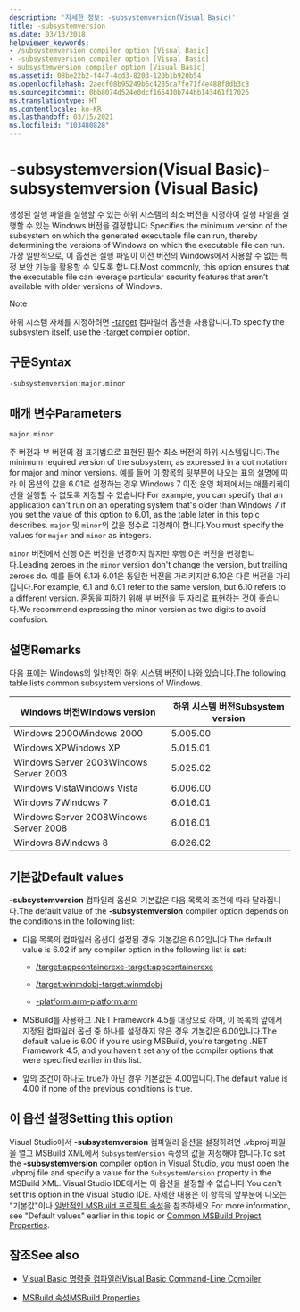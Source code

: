 ```yaml
---
description: '자세한 정보: -subsystemversion(Visual Basic)'
title: -subsystemversion
ms.date: 03/13/2018
helpviewer_keywords:
- /subsystemversion compiler option [Visual Basic]
- -subsystemversion compiler option [Visual Basic]
- subsystemversion compiler option [Visual Basic]
ms.assetid: 08be22b2-f447-4cd3-8203-120b1b920b54
ms.openlocfilehash: 2aecf08b95249b6c4285ca7fe71f4e488f8db3c8
ms.sourcegitcommit: 0bb8074d524e0dcf165430b744bb143461f17026
ms.translationtype: HT
ms.contentlocale: ko-KR
ms.lasthandoff: 03/15/2021
ms.locfileid: "103480828"
---
```

# <a name="-subsystemversion-visual-basic"></a><span data-ttu-id="db052-103">-subsystemversion(Visual Basic)</span><span class="sxs-lookup"><span data-stu-id="db052-103">-subsystemversion (Visual Basic)</span></span>

<span data-ttu-id="db052-104">생성된 실행 파일을 실행할 수 있는 하위 시스템의 최소 버전을 지정하여 실행 파일을 실행할 수 있는 Windows 버전을 결정합니다.</span><span class="sxs-lookup"><span data-stu-id="db052-104">Specifies the minimum version of the subsystem on which the generated executable file can run, thereby determining the versions of Windows on which the executable file can run.</span></span> <span data-ttu-id="db052-105">가장 일반적으로, 이 옵션은 실행 파일이 이전 버전의 Windows에서 사용할 수 없는 특정 보안 기능을 활용할 수 있도록 합니다.</span><span class="sxs-lookup"><span data-stu-id="db052-105">Most commonly, this option ensures that the executable file can leverage particular security features that aren’t available with older versions of Windows.</span></span>

> [!NOTE]
> <span data-ttu-id="db052-106">하위 시스템 자체를 지정하려면 [-target](target.md) 컴파일러 옵션을 사용합니다.</span><span class="sxs-lookup"><span data-stu-id="db052-106">To specify the subsystem itself, use the [-target](target.md) compiler option.</span></span>

## <a name="syntax"></a><span data-ttu-id="db052-107">구문</span><span class="sxs-lookup"><span data-stu-id="db052-107">Syntax</span></span>

```vb
-subsystemversion:major.minor
```

## <a name="parameters"></a><span data-ttu-id="db052-108">매개 변수</span><span class="sxs-lookup"><span data-stu-id="db052-108">Parameters</span></span>

`major.minor`

<span data-ttu-id="db052-109">주 버전과 부 버전의 점 표기법으로 표현된 필수 최소 버전의 하위 시스템입니다.</span><span class="sxs-lookup"><span data-stu-id="db052-109">The minimum required version of the subsystem, as expressed in a dot notation for major and minor versions.</span></span> <span data-ttu-id="db052-110">예를 들어 이 항목의 뒷부분에 나오는 표의 설명에 따라 이 옵션의 값을 6.01로 설정하는 경우 Windows 7 이전 운영 체제에서는 애플리케이션을 실행할 수 없도록 지정할 수 있습니다.</span><span class="sxs-lookup"><span data-stu-id="db052-110">For example, you can specify that an application can't run on an operating system that's older than Windows 7 if you set the value of this option to 6.01, as the table later in this topic describes.</span></span> <span data-ttu-id="db052-111">`major` 및 `minor`의 값을 정수로 지정해야 합니다.</span><span class="sxs-lookup"><span data-stu-id="db052-111">You must specify the values for `major` and `minor` as integers.</span></span>

<span data-ttu-id="db052-112">`minor` 버전에서 선행 0은 버전을 변경하지 않지만 후행 0은 버전을 변경합니다.</span><span class="sxs-lookup"><span data-stu-id="db052-112">Leading zeroes in the `minor` version don't change the version, but trailing zeroes do.</span></span> <span data-ttu-id="db052-113">예를 들어 6.1과 6.01은 동일한 버전을 가리키지만 6.10은 다른 버전을 가리킵니다.</span><span class="sxs-lookup"><span data-stu-id="db052-113">For example, 6.1 and 6.01 refer to the same version, but 6.10 refers to a different version.</span></span> <span data-ttu-id="db052-114">혼동을 피하기 위해 부 버전을 두 자리로 표현하는 것이 좋습니다.</span><span class="sxs-lookup"><span data-stu-id="db052-114">We recommend expressing the minor version as two digits to avoid confusion.</span></span>

## <a name="remarks"></a><span data-ttu-id="db052-115">설명</span><span class="sxs-lookup"><span data-stu-id="db052-115">Remarks</span></span>

<span data-ttu-id="db052-116">다음 표에는 Windows의 일반적인 하위 시스템 버전이 나와 있습니다.</span><span class="sxs-lookup"><span data-stu-id="db052-116">The following table lists common subsystem versions of Windows.</span></span>

|<span data-ttu-id="db052-117">Windows 버전</span><span class="sxs-lookup"><span data-stu-id="db052-117">Windows version</span></span>|<span data-ttu-id="db052-118">하위 시스템 버전</span><span class="sxs-lookup"><span data-stu-id="db052-118">Subsystem version</span></span>|
|---------------------|-----------------------|
|<span data-ttu-id="db052-119">Windows 2000</span><span class="sxs-lookup"><span data-stu-id="db052-119">Windows 2000</span></span>|<span data-ttu-id="db052-120">5.00</span><span class="sxs-lookup"><span data-stu-id="db052-120">5.00</span></span>|
|<span data-ttu-id="db052-121">Windows XP</span><span class="sxs-lookup"><span data-stu-id="db052-121">Windows XP</span></span>|<span data-ttu-id="db052-122">5.01</span><span class="sxs-lookup"><span data-stu-id="db052-122">5.01</span></span>|
|<span data-ttu-id="db052-123">Windows Server 2003</span><span class="sxs-lookup"><span data-stu-id="db052-123">Windows Server 2003</span></span>|<span data-ttu-id="db052-124">5.02</span><span class="sxs-lookup"><span data-stu-id="db052-124">5.02</span></span>|
|<span data-ttu-id="db052-125">Windows Vista</span><span class="sxs-lookup"><span data-stu-id="db052-125">Windows Vista</span></span>|<span data-ttu-id="db052-126">6.00</span><span class="sxs-lookup"><span data-stu-id="db052-126">6.00</span></span>|
|<span data-ttu-id="db052-127">Windows 7</span><span class="sxs-lookup"><span data-stu-id="db052-127">Windows 7</span></span>|<span data-ttu-id="db052-128">6.01</span><span class="sxs-lookup"><span data-stu-id="db052-128">6.01</span></span>|
|<span data-ttu-id="db052-129">Windows Server 2008</span><span class="sxs-lookup"><span data-stu-id="db052-129">Windows Server 2008</span></span>|<span data-ttu-id="db052-130">6.01</span><span class="sxs-lookup"><span data-stu-id="db052-130">6.01</span></span>|
|<span data-ttu-id="db052-131">Windows 8</span><span class="sxs-lookup"><span data-stu-id="db052-131">Windows 8</span></span>|<span data-ttu-id="db052-132">6.02</span><span class="sxs-lookup"><span data-stu-id="db052-132">6.02</span></span>|

## <a name="default-values"></a><span data-ttu-id="db052-133">기본값</span><span class="sxs-lookup"><span data-stu-id="db052-133">Default values</span></span>

<span data-ttu-id="db052-134">**-subsystemversion** 컴파일러 옵션의 기본값은 다음 목록의 조건에 따라 달라집니다.</span><span class="sxs-lookup"><span data-stu-id="db052-134">The default value of the **-subsystemversion** compiler option depends on the conditions in the following list:</span></span>

- <span data-ttu-id="db052-135">다음 목록의 컴파일러 옵션이 설정된 경우 기본값은 6.02입니다.</span><span class="sxs-lookup"><span data-stu-id="db052-135">The default value is 6.02 if any compiler option in the following list is set:</span></span>

  - [<span data-ttu-id="db052-136">/target:appcontainerexe</span><span class="sxs-lookup"><span data-stu-id="db052-136">-target:appcontainerexe</span></span>](target.md)

  - [<span data-ttu-id="db052-137">/target:winmdobj</span><span class="sxs-lookup"><span data-stu-id="db052-137">-target:winmdobj</span></span>](target.md)

  - [<span data-ttu-id="db052-138">-platform:arm</span><span class="sxs-lookup"><span data-stu-id="db052-138">-platform:arm</span></span>](platform.md)

- <span data-ttu-id="db052-139">MSBuild를 사용하고 .NET Framework 4.5를 대상으로 하며, 이 목록의 앞에서 지정된 컴파일러 옵션 중 하나를 설정하지 않은 경우 기본값은 6.00입니다.</span><span class="sxs-lookup"><span data-stu-id="db052-139">The default value is 6.00 if you're using MSBuild, you're targeting .NET Framework 4.5, and you haven't set any of the compiler options that were specified earlier in this list.</span></span>

- <span data-ttu-id="db052-140">앞의 조건이 하나도 true가 아닌 경우 기본값은 4.00입니다.</span><span class="sxs-lookup"><span data-stu-id="db052-140">The default value is 4.00 if none of the previous conditions is true.</span></span>

## <a name="setting-this-option"></a><span data-ttu-id="db052-141">이 옵션 설정</span><span class="sxs-lookup"><span data-stu-id="db052-141">Setting this option</span></span>

<span data-ttu-id="db052-142">Visual Studio에서 **-subsystemversion** 컴파일러 옵션을 설정하려면 .vbproj 파일을 열고 MSBuild XML에서 `SubsystemVersion` 속성의 값을 지정해야 합니다.</span><span class="sxs-lookup"><span data-stu-id="db052-142">To set the **-subsystemversion** compiler option in Visual Studio, you must open the .vbproj file and specify a value for the `SubsystemVersion` property in the MSBuild XML.</span></span> <span data-ttu-id="db052-143">Visual Studio IDE에서는 이 옵션을 설정할 수 없습니다.</span><span class="sxs-lookup"><span data-stu-id="db052-143">You can't set this option in the Visual Studio IDE.</span></span> <span data-ttu-id="db052-144">자세한 내용은 이 항목의 앞부분에 나오는 "기본값"이나 [일반적인 MSBuild 프로젝트 속성](/visualstudio/msbuild/common-msbuild-project-properties)을 참조하세요.</span><span class="sxs-lookup"><span data-stu-id="db052-144">For more information, see "Default values" earlier in this topic or [Common MSBuild Project Properties](/visualstudio/msbuild/common-msbuild-project-properties).</span></span>

## <a name="see-also"></a><span data-ttu-id="db052-145">참조</span><span class="sxs-lookup"><span data-stu-id="db052-145">See also</span></span>

- [<span data-ttu-id="db052-146">Visual Basic 명령줄 컴파일러</span><span class="sxs-lookup"><span data-stu-id="db052-146">Visual Basic Command-Line Compiler</span></span>](index.md)

- [<span data-ttu-id="db052-147">MSBuild 속성</span><span class="sxs-lookup"><span data-stu-id="db052-147">MSBuild Properties</span></span>](/visualstudio/msbuild/msbuild-properties)

